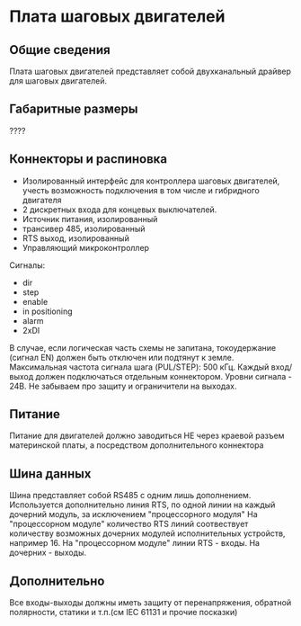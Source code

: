 # Плата шаговых двигателей

## Общие сведения
Плата шаговых двигателей представляет собой двухканальный драйвер для шаговых двигателей.

## Габаритные размеры
????

## Коннекторы и распиновка
- Изолированный интерфейс для контроллера шаговых двигателей, учесть возможность подключения в том числе и гибридного двигателя
- 2 дискретных входа для концевых выключателей.
- Источник питания, изолированный
- трансивер 485, изолированный
- RTS выход, изолированный
- Управляющий микроконтроллер

Сигналы:

- dir
- step
- enable
- in positioning
- alarm
- 2xDI

В случае, если логическая часть схемы не запитана, токоудержание (сигнал EN) должен быть отключен или подтянут к земле. Максимальная частота сигнала шага (PUL/STEP): 500 кГц. Каждый вход/выход должен подключаться отдельным коннектором. Уровни сигнала - 24В. Не забываем про защиту и ограничители на выходах.

## Питание
Питание для двигателей должно заводиться НЕ через краевой разъем материнской платы, а посредством дополнительного коннектора

## Шина данных
Шина представляет собой RS485 с одним лишь дополнением. Используется дополнительно линия RTS, по одной линии на каждый дочерний модуль, за исключением "процессорного модуля"
На "процессорном модуле" количество RTS линий соотвествует количеству возможных дочерних модулей исполнительных устройств, например 16. На "процессорном модуле"
линии RTS - входы. На дочерних - выходы.

## Дополнительно
Все входы-выходы должны иметь защиту от перенапряжения, обратной полярности, статики и т.п.(см IEC 61131 и прочие посказки)

